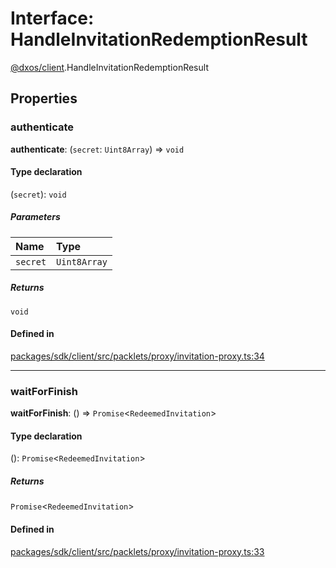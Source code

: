 # Interface: HandleInvitationRedemptionResult

[@dxos/client](../modules/dxos_client.md).HandleInvitationRedemptionResult

## Properties

### authenticate

 **authenticate**: (`secret`: `Uint8Array`) => `void`

#### Type declaration

(`secret`): `void`

##### Parameters

| Name | Type |
| :------ | :------ |
| `secret` | `Uint8Array` |

##### Returns

`void`

#### Defined in

[packages/sdk/client/src/packlets/proxy/invitation-proxy.ts:34](https://github.com/dxos/dxos/blob/main/packages/sdk/client/src/packlets/proxy/invitation-proxy.ts#L34)

___

### waitForFinish

 **waitForFinish**: () => `Promise`<`RedeemedInvitation`\>

#### Type declaration

(): `Promise`<`RedeemedInvitation`\>

##### Returns

`Promise`<`RedeemedInvitation`\>

#### Defined in

[packages/sdk/client/src/packlets/proxy/invitation-proxy.ts:33](https://github.com/dxos/dxos/blob/main/packages/sdk/client/src/packlets/proxy/invitation-proxy.ts#L33)
